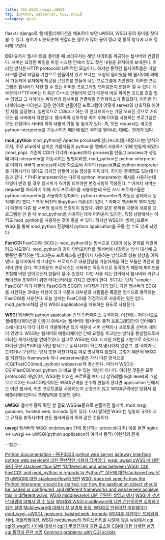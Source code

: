 ```yaml
---
title: CGI,WSGI,uwsgi,uWSGI
tag: [python, webserver, CGI, WSGI]
category: post
---
```


flask나 django로 웹 애플리케이션을 배포하다 보면 uWSGI, WSGI 등의 용어를 찾아볼 수 있다. 용어가 비슷비슷해 헷갈리는 경우가 많아 용어 정리 및 동작 방식에 대해 정리해 보았다.

**CGI**
유저가 웹사이트를 들어올 때 브라우저는 해당 사이트를 제공하는 웹서버와 연결된다. 서버는 요청된 파일을 파일 시스템 안에서 찾고 찾은 내용을 유저에게 보내준다. 이러한 방식은 HTTP protocol의 대략적인 모습이다. 하지만 동적인 웹사이트들은 파일시스템 안의 파일을 기봔으로 만들어져 있기 보다는, 요청이 들어왔을 때 웹서버에 의해서 가동되어 유저에게 제공될 콘텐츠를 만들어 내는 프로그램에 기반한다. 이러한 프로그램은 웹서버가 지원 할 수 있는 어떠한 프로그래밍 언어로든지 만들어 질 수 있다. 대부분의 HTTP서버는 C 혹은 C++로 만들어져 있기 때문에 바로 파이썬 코드를 호출 할 수 없었고 그 사이에는 파이썬과 웹서버를 연결해줄 인터페이스가 필요했다. 이러한 인터페이스는 파이썬과 같은 언어로 만들어진 프로그램이 어떻게 server와 상호작용 해야 할 지를 결정했다. 일반적으로 CGI라고 하는 이 인터페이스는 가장 오래된 것으로 거의 모든 웹 서버에서 지원된다. 웹서버와 상호작용 하기 위해 CGI를 사용하는 프로그램은 모든 요청마다 서버에 의해 새롭게 가동 될 필요가 있다. 즉, 모든 request는 새로운 python interpreter를 가동시키기 때문에 많은 부하를 받아내는데에는 한계가 있다.

**mod_python**
mod_python은 Apache process에 인터프리터를 내장시키는 방식으로서, 주로 php에서 넘어온 개발자들이 python을 웹에서 사용하기 위해 만들게 되었다(mod_php). 기존의 CGI가 각각의 request마다 process를 만들고 process가 생길 때 마다 interpreter를 가동시키는 방법이라면, mod_python은 python interpreter를 아파치 서버의 process에 내장 함으로써 각각의 request별로 python interpreter를 가동시키지 않아도 되게끔 만들어 성능 향상을 이뤄냈다. 하지만 문제점도 있는데 다음과 같다.
    * PHP interpreter와는 다르게 python interpreter는 캐시를 사용하는데 파일이 변경 될 경우 웹서버가 재가동 되어야만 변경사항이 적용된다.
    * 아파치 서버는 request를 처리하기 위해 자식 프로세스를 사용하는데 모든 자식 프로세스들은 python interpreter를 사용하지 않더라도 python interpreter가 가동된 상태에서 동작해야만 했다.
    * 특정 버전의 libpython 의존성이 있다.
    * 아파치 웹서버와 엮여 있었기 때문에 다른 웹 서버와 쉽사리 연결되지 않았다.
위와 같은 문제들 때문에 새로운 프로그램을 만 들 때 mod_python을 사용하는데에 어려움이 있지만, 특정 상황에서는 아직도 mod_python을 사용하는 것이 좋을 수 있다. 하지만 WSGI가 생겨남으로써 WSGI를 통해 mod_python 환경에서 python application을 구동 할 수도 있게 되었다.

**FastCGI**
FastCGI와 SCGI는 mod_python과는 방식으로 CGI의 성능 문제를 해결하려고 시도했다. mod_python과 같이 인터프리터를 웹서버에 내장하는 방식 대신에 오랬동안 동작하는 백그라운드 프로세스를 만들어서 사용하는 방식으로 성능 향상을 이뤄냈다. 웹서버에서 백그라운드 프로세스로 내용전달을 가능하게끔 하는 모듈은 여전히 웹서버 안에 있다. 백그라운드 프로세스는 서버와는 독립적으로 동작했기 때문에 파이썬을 포함해 어떤 언어로든지 만들어 질 수 있었다. 다만 사용 되는 언어에서 웹서버와 커뮤니케이션을 조작하기 위한 라이브러리를 가지고 있어야 한다. SCGI는 단지 "simpler FastCGI" 이기 때문에 FastCGI와 SCGI의 차이점은 거의 없다. 다만 웹서버가 SCGI를 지원하는 것에는 제한이 있기 때문에 대부분의 사람들은 똑같은 방식으로 동작하는 FastCGI를 사용한다.
오늘 날에는 FastCGI를 직접적으로 사용하는 일은 없다. mod_python처럼 단지 WSGI application을 배포하는 용도로 사용된다.

**WSGI**
웹서버와 python appication 간의 인터페이스 규격이다. 이전에는 파이썬으로 웹애플리케이션을 만들기 위해서는 웹서버와 웹서버와 동적 프로그래밍간의 인터페이스에 따라서 각각 다르게 개발해야만 했기 때문에 서버 선택이나 프로토콜 선택에 제약이 있었다. WSGI는 웹서버와 애플리케이션 간에 요청을 주고받는 방식을 통일함으로써 이러한 제약사항을 없애주었다. 
참고로 WSGI는 CGI 디자인 패턴을 기반으로 하였으나 파이썬 인터프리터를 어떤 방식으로 동작시켜야 하는지 명시하지 않았고, 앱 객체가 로드되거나 구성되는 방식 또한 마찬가지로 따로 명시하지 않았다. 그렇기 때문에 WSGI를 지원하는 framework 이나 webserver들은 각각 다른 방식으로(CGI/FastCGI/mod_python) webserver와 통신한다. 따라서 WSGI는 CGI/FastCGI/mod_python 과 비교 할 수 있는 개념이 아니다. 이러한 것들은 모두 protocol의 개념이며, WSGI는 이러한 프로토콜 보다 더 상위레벨(high level)의 개념으로 CGI든 FastCGI방식이든 WSGI규격을 준수해 만들어 졌다면 application 단에서는 어떤 웹서버, 어떤 프로토콜을 사용하는지 신경쓰지 않고 WSGI규격에만 맞춰서 웹 애플리케이션이나 프래임웍을 만들면 된다.

**uWSGI** 웹서버 종류 확인 할 필요
WSGI표준으로 만들어진 웹서버. mod_wsgi, gunicorn, twisted.web, tornado 등이 있다. 다시 말하면 WSGI는 일종의 규격이고 그 규적을 충족시키며 만든 웹서버들이 위와 같은 것들이다.

**uwsgi**
웹서버와 WSGI middleware 간에 통신하는 protocol(규격) 
예를 들면 nginx <-> uwsgi <-> uWSGI(python application이 여기서 동작) 이런식의 관계


--참고--

[Python documentation - PEP3333 python web server gateway interface](https://www.python.org/dev/peps/pep-3333/)
[python web service에 대한 전반적인 내용이 담겨있다.](https://docs.python.org/2/howto/webservers.html#)
[wsgi, uwsgi uWSGI에 대한 용어 구분 stackoverflow 답변](https://stackoverflow.com/a/8691337/8319977)
["Differences and uses between WSGI, CGI, FastCGI, and mod_python in regards to Python?" 질문에 대한stackoverflow 답변](https://stackoverflow.com/questions/3937224/differences-and-uses-between-wsgi-cgi-fastcgi-and-mod-python-in-regards-to-py)
[uWSGI에 대한 stackoverflow의 답변](https://stackoverflow.com/a/49009791/8319977)
[WSGI does not specify how the Python interpreter should be started, nor how the application object should be loaded or configured, and different frameworks and webservers achieve this in different ways.](https://en.wikipedia.org/wiki/Web_Server_Gateway_Interface)
[WSIG middleware에 대한 간단한 설명과 예시](https://rufuspollock.com/2006/09/28/wsgi-middleware/)
[WSGI가 생겨난 배경에 대해서 알 수 있음](https://www.fullstackpython.com/wsgi-servers.html)
[WSGI와 WSGI middleware에 대한 간단하지만 정확하고 쉬운 설명](https://be.groovie.org/2005/10/07/wsgi_and_wsgi_middleware_is_easy.html)
[Middleware에 대해서 잘 설명해 놓음. WSGI로 만들어진 미들웨어가 mod_wsgi, uWSGI, gunicorn, twisted.web, tornado](https://khanrc.tistory.com/entry/WSGI%EB%A1%9C-%EB%B3%B4%EB%8A%94-%EC%9B%B9-%EC%84%9C%EB%B2%84%EC%9D%98-%EA%B0%9C%EB%85%90)
[WSGI를 지원하는 프레임웍, 서버, 어플리케이션, WSGI middleware와 라이브러리를 나열해 놓음](https://wsgi.readthedocs.io/en/latest/)
[wiki에서 cgi](https://ko.wikipedia.org/wiki/%EA%B3%B5%EC%9A%A9_%EA%B2%8C%EC%9D%B4%ED%8A%B8%EC%9B%A8%EC%9D%B4_%EC%9D%B8%ED%84%B0%ED%8E%98%EC%9D%B4%EC%8A%A4)
[cgi와 wsgi의 차이에 대해서](https://brownbears.tistory.com/350)
[cgi가 무엇인지에 대한 포스팅](https://show-me-the-money.tistory.com/50)
[CGI에 대한 상세한 설명](http://snuet.com/CML/C05/C05.html)
[cgi 동작에 관한 설명](https://docs.python.org/2/howto/webservers.html#common-gateway-interface)
[Common problems with CGI scripts](https://docs.python.org/2/howto/webservers.html#common-problems-with-cgi-scripts)
